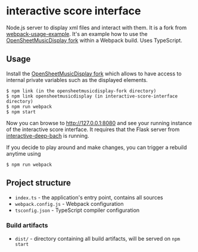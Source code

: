 # interactive score interface
Node.js server to display xml files and interact with them.
It is a fork from [webpack-usage-example](https://github.com/opensheetmusicdisplay/webpack-usage-example).
It's an example how to use the [OpenSheetMusicDisplay fork](https://github.com/FlowMachinesStudio/opensheetmusicdisplay-fork) within a Webpack build. Uses TypeScript.

## Usage
Install the [OpenSheetMusicDisplay fork](https://github.com/SonyCSLParis/opensheetmusicdisplay) which allows to have access to internal private variables such as the displayed elements.
```
$ npm link (in the opensheetmusicdisplay-fork directory)
$ npm link opensheetmusicdisplay (in interactive-score-interface directory)
$ npm run webpack
$ npm start
```

Now you can browse to http://127.0.0.1:8080 and see your running instance of
the interactive score interface. It requires that the Flask server from [interactive-deep-bach](https://github.com/FlowMachinesStudio/interactive-deep-bach) is running.

If you decide to play around and make changes, you can trigger a rebuild anytime using
```
$ npm run webpack
```

## Project structure
* `index.ts` - the application's entry point, contains all sources
* `webpack.config.js` - Webpack configuration
* `tsconfig.json` - TypeScript compiler configuration

### Build artifacts
* `dist/` - directory containing all build artifacts, will be served on `npm start`
